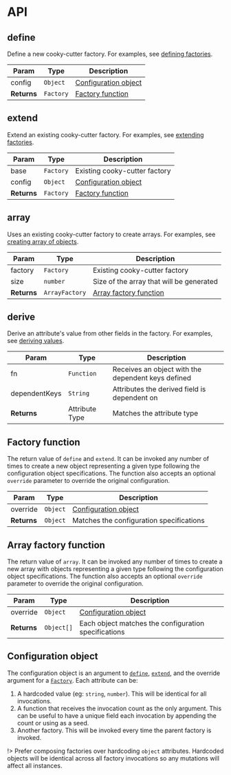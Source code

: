 # API

## define

Define a new cooky-cutter factory. For examples, see [defining factories](define).

| Param       | Type      | Description                                      |
| ----------- | --------- | ------------------------------------------------ |
| config      | `Object`  | [Configuration object](api#configuration-object) |
| **Returns** | `Factory` | [Factory function](api#factory-function)         |

## extend

Extend an existing cooky-cutter factory. For examples, see [extending factories](extend).

| Param       | Type      | Description                                      |
| ----------- | --------- | ------------------------------------------------ |
| base        | `Factory` | Existing cooky-cutter factory                    |
| config      | `Object`  | [Configuration object](api#configuration-object) |
| **Returns** | `Factory` | [Factory function](api#factory-function)         |

## array

Uses an existing cooky-cutter factory to create arrays. For examples, see [creating array of objects](define#creating-array-of-objects).

| Param       | Type           | Description                                          |
| ----------- | -------------- | ---------------------------------------------------- |
| factory     | `Factory`      | Existing cooky-cutter factory                        |
| size        | `number`       | Size of the array that will be generated             |
| **Returns** | `ArrayFactory` | [Array factory function](api#array-factory-function) |

## derive

Derive an attribute's value from other fields in the factory. For examples, see
[deriving values](derive).

| Param         | Type           | Description                                        |
| ------------- | -------------- | -------------------------------------------------- |
| fn            | `Function`     | Receives an object with the dependent keys defined |
| dependentKeys | `String`       | Attributes the derived field is dependent on       |
| **Returns**   | Attribute Type | Matches the attribute type                         |

## Factory function

The return value of `define` and `extend`. It can be invoked any number of times
to create a new object representing a given type following the configuration
object specifications. The function also accepts an optional `override`
parameter to override the original configuration.

| Param       | Type     | Description                                      |
| ----------- | -------- | ------------------------------------------------ |
| override    | `Object` | [Configuration object](api#configuration-object) |
| **Returns** | `Object` | Matches the configuration specifications         |

## Array factory function

The return value of `array`. It can be invoked any number of times
to create a new array with objects representing a given type following the configuration
object specifications. The function also accepts an optional `override`
parameter to override the original configuration.

| Param       | Type       | Description                                          |
| ----------- | ---------- | ---------------------------------------------------- |
| override    | `Object`   | [Configuration object](api#configuration-object)     |
| **Returns** | `Object[]` | Each object matches the configuration specifications |

## Configuration object

The configuration object is an argument to [`define`](api#define),
[`extend`](api#extend), and the override argument for a [`Factory`](api#factory).
Each attribute can be:

1.  A hardcoded value (eg: `string`, `number`). This will be
    identical for all invocations.
1.  A function that receives the invocation count as the only argument. This
    can be useful to have a unique field each invocation by appending the
    count or using as a seed.
1.  Another factory. This will be invoked every time the parent factory is
    invoked.

!> Prefer composing factories over hardcoding `object` attributes. Hardcoded
objects will be identical across all factory invocations so any mutations will
affect all instances.
